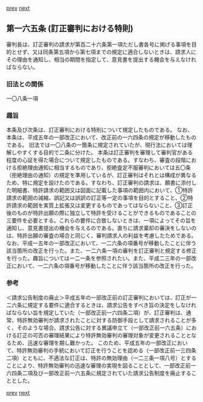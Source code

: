 [prev](/specific/markdowns/特許法/229_Mp-Ch_6-At_164_2.md)
[next](/specific/markdowns/特許法/231_Mp-Ch_6-At_166.md)
## 第一六五条 (訂正審判における特則)
審判長は、訂正審判の請求が第百二十六条第一項ただし書各号に掲げる事項を目的とせず、又は同条第五項から第七項までの規定に適合しないときは、請求人にその理由を通知し、相当の期間を指定して、意見書を提出する機会を与えなければならない。

### 旧法との関係
一〇八条一項

### 趣旨
本条及び次条は、訂正審判における特則について規定したものである。
なお、本条は、平成五年の一部改正において、改正前の一六四条の規定が移動したものである。
旧法では一〇八条の一箇条に規定されていたが、現行法においては理解しやすくする目的で二条に分けた。
本条は訂正審判を審理して審判官がある程度の心証を得た場合について規定したものである。すなわち、審査の段階における拒絶理由通知に相当するものであり、拒絶査定不服審判においては五〇条（拒絶理由の通知）の規定を準用しているが、訂正審判はそれとは構成が異なるため、特に規定を設けたのである。すなわち、訂正審判の請求は、願書に添付した明細書、特許請求の範囲又は図面に記載した事項の範囲内において、①特許請求の範囲の減縮、誤記又は誤訳の訂正等一定の事項を目的とすること、②特許請求の範囲を実質上拡張又は変更するものであってはならないこと、③訂正後のものが特許出願の際に独立して特許を受けることができるものであることの三要件を必要とする。これらの要件に合致しないときは、一項によってその旨を通知し、意見書提出の機会を与えるのである。直ちに請求棄却の審決をしないのは、特許出願の審査の場合と同じく、審判請求人の利益を考慮したためである。
なお、平成一五年の一部改正において、一二六条の項番号が移動したことに伴う該当箇所の改正を行った。また、一二六条一項の審判を訂正審判と規定する修正を行った。趣旨については一二一条を参照されたい。また、平成二三年の一部改正において、一二六条の項番号が移動したことに伴う該当箇所の改正を行った。

### 参考
＜請求公告制度の廃止＞平成五年の一部改正前の訂正審判においては、訂正が一二六条に規定する要件に適合するときは、請求公告をすべき旨の決定をしなければならない旨を規定していた（一部改正前一六四条二項）が、訂正審判は、通常、特許無効審判が請求されたことに対する防御手段として請求されることが多く、そのような場合、請求公告に対する異議申立て（一部改正前一六五条）における訂正の可否の審理結果により特許無効審判の審理対象が変更されることとなるため、迅速な審理を期し難かった。
このため、平成五年の一部改正において、特許無効審判の手続において訂正を行うことを認める（一部改正前一三四条二項）とともに、不適法な訂正は、特許の無効理由（一二三条一項八号）とすることにより、特許無効審判の迅速な審理の実現を図ることとして、一部改正前一六四条二項及び一部改正前一六五条に規定されていた請求公告制度を廃止することとした。

[prev](/specific/markdowns/特許法/229_Mp-Ch_6-At_164_2.md)
[next](/specific/markdowns/特許法/231_Mp-Ch_6-At_166.md)